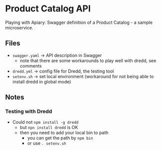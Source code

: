 Product Catalog API
===================

Playing with Apiary: Swagger definition of a Product Catalog - a sample microservice.

Files
-----

- `swagger.yaml` -> API description in Swagger
  - note that there are some workarounds to play well with dredd, see comments
- `dredd.yml` -> config file for Dredd, the testing tool
- `setenv.sh` -> set local environment (workaround for not being able to install dredd in global mode)

Notes
-----

### Testing with Dredd

- Could not `npm install -g dredd`
  - but `npn install dredd` is OK
  - then you need to add your local bin to path
    - you can get the path by `npm bin`
    - or use `. setenv.sh`
 

